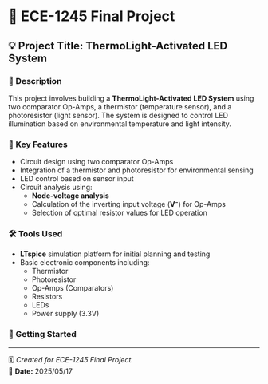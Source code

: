 # 🔧 ECE-1245 Final Project

## 💡 Project Title: ThermoLight-Activated LED System

### 📘 Description

This project involves building a **ThermoLight-Activated LED System** using two comparator Op-Amps, a thermistor (temperature sensor), and a photoresistor (light sensor). The system is designed to control LED illumination based on environmental temperature and light intensity.

### 🔑 Key Features

- Circuit design using two comparator Op-Amps
- Integration of a thermistor and photoresistor for environmental sensing
- LED control based on sensor input
- Circuit analysis using:
  - **Node-voltage analysis**
  - Calculation of the inverting input voltage (**V⁻**) for Op-Amps
  - Selection of optimal resistor values for LED operation

### 🛠️ Tools Used

- **LTspice** simulation platform for initial planning and testing
- Basic electronic components including:
  - Thermistor
  - Photoresistor
  - Op-Amps (Comparators)
  - Resistors
  - LEDs
  - Power supply (3.3V)

### 🚀 Getting Started



---

🗓️ *Created for ECE-1245 Final Project.*  
📅 **Date:** 2025/05/17
